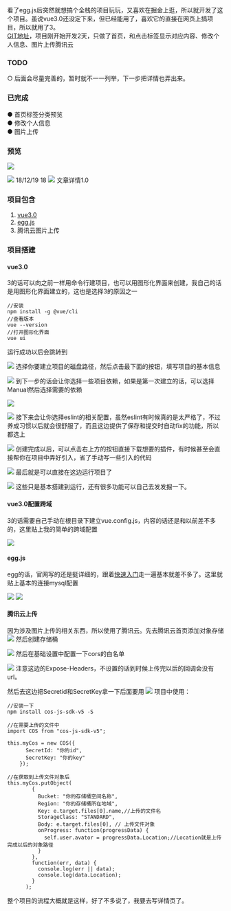 看了egg.js后突然就想搞个全栈的项目玩玩，又喜欢在掘金上逛，所以就开发了这个项目。虽说vue3.0还没定下来，但已经能用了，喜欢它的直接在网页上搞项目，所以就用了3。  
[GIT地址](https://github.com/Izayawww/like-juejin)，项目刚开始开发2天，只做了首页，和点击标签显示对应内容、修改个人信息、图片上传腾讯云
### TODO
○ 后面会尽量完善的，暂时就不一一列举，下一步把详情也弄出来。  

### 已完成
● 首页标签分类预览  
● 修改个人信息  
● 图片上传

### 预览

![](https://user-gold-cdn.xitu.io/2018/12/19/167c4be724eefa6a?w=1436&h=716&f=png&s=133630)

![](https://user-gold-cdn.xitu.io/2018/12/19/167c4bedac9c69a2?w=1435&h=724&f=png&s=86065)
18/12/19 18
![](https://user-gold-cdn.xitu.io/2018/12/19/167c5f984a643f16?w=1440&h=831&f=png&s=158671)
文章详情1.0
### 项目包含
1. [vue3.0](https://cli.vuejs.org/zh/guide/prototyping.html)
2. [egg.js](https://eggjs.org/zh-cn/intro/quickstart.html)
3. 腾讯云图片上传

### 项目搭建
#### vue3.0
3的话可以向之前一样用命令行建项目，也可以用图形化界面来创建，我自己的话是用图形化界面建立的，这也是选择3的原因之一
```
//安装
npm install -g @vue/cli
//查看版本
vue --version
//打开图形化界面
vue ui
```
运行成功以后会跳转到

![](https://user-gold-cdn.xitu.io/2018/12/19/167c4e5e83ef0fce?w=1440&h=900&f=png&s=79853)
选择你要建立项目的磁盘路径，然后点击最下面的按钮，填写项目的基本信息

![](https://user-gold-cdn.xitu.io/2018/12/19/167c4e70c23da0dd?w=1440&h=900&f=png&s=97555)
到下一步的话会让你选择一些项目依赖，如果是第一次建立的话，可以选择Manual然后选择需要的依赖

![](https://user-gold-cdn.xitu.io/2018/12/19/167c4e88dd0cb553?w=1440&h=900&f=png&s=126923)

![](https://user-gold-cdn.xitu.io/2018/12/19/167c4e964837538a?w=1440&h=900&f=png&s=155016)
接下来会让你选择eslint的相关配置，虽然eslint有时候真的是太严格了，不过养成习惯以后就会很舒服了，而且这边提供了保存和提交时自动fix的功能，所以都选上

![](https://user-gold-cdn.xitu.io/2018/12/19/167c4ed71b9309de?w=1440&h=900&f=png&s=104023)
创建完成以后，可以点击右上方的按钮直接下载想要的插件，有时候甚至会直接帮你在项目中弄好引入，省了手动写一些引入的代码

![](https://user-gold-cdn.xitu.io/2018/12/19/167c4f197ca67aa5?w=1440&h=900&f=png&s=105407)
最后就是可以直接在这边运行项目了

![](https://user-gold-cdn.xitu.io/2018/12/19/167c4f356a18c357?w=1440&h=900&f=png&s=166690)
这些只是基本搭建到运行，还有很多功能可以自己去发发掘一下。

#### vue3.0配置跨域
3的话需要自己手动在根目录下建立vue.config.js，内容的话还是和以前差不多的，这里贴上我的简单的跨域配置

![](https://user-gold-cdn.xitu.io/2018/12/19/167c51271b4ba26b?w=1440&h=900&f=png&s=118632)

#### egg.js
egg的话，官网写的还是挺详细的，跟着[快速入门](https://eggjs.org/zh-cn/intro/quickstart.html)走一遍基本就差不多了。这里就贴上基本的连接mysql配置

![](https://user-gold-cdn.xitu.io/2018/12/19/167c4f9a6b5a0861?w=1440&h=900&f=png&s=134780)
![](https://user-gold-cdn.xitu.io/2018/12/19/167c4f9cf38b6c72?w=1440&h=900&f=png&s=97550)
#### 腾讯云上传
因为涉及图片上传的相关东西，所以使用了腾讯云。先去腾讯云首页添加对象存储
![](https://user-gold-cdn.xitu.io/2018/12/19/167c4ff78c2d9dd9?w=1311&h=782&f=png&s=216693)
然后创建存储桶

![](https://user-gold-cdn.xitu.io/2018/12/19/167c5010f928cbd7?w=1492&h=726&f=png&s=86054)
然后在基础设置中配置一下cors的白名单

![](https://user-gold-cdn.xitu.io/2018/12/19/167c501ee9bb63a4?w=1920&h=1080&f=png&s=199090)
注意这边的Expose-Headers，不设置的话到时候上传完以后的回调会没有url。  

然后去这边把Secretid和SecretKey拿一下后面要用
![](https://user-gold-cdn.xitu.io/2018/12/19/167c50890f83e3e4?w=1779&h=922&f=png&s=106339)
项目中使用：  
```
//安装一下
npm install cos-js-sdk-v5 -S

//在需要上传的文件中
import COS from "cos-js-sdk-v5";

this.myCos = new COS({
      SecretId: "你的id",
      SecretKey: "你的key"
    });
    
//在获取到上传文件对象后
this.myCos.putObject(
        {
          Bucket: "你的存储桶空间名称",
          Region: "你的存储桶所在地域",
          Key: e.target.files[0].name,//上传的文件名
          StorageClass: "STANDARD",
          Body: e.target.files[0], // 上传文件对象
          onProgress: function(progressData) {
            self.user.avator = progressData.Location;//Location就是上传完成以后的对象路径
          }
        },
        function(err, data) {
          console.log(err || data);
          console.log(data.Location);
        }
      );
```

整个项目的流程大概就是这样，好了不多说了，我要去写详情页了。
